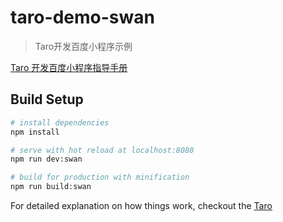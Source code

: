 # taro-demo-swan

> Taro开发百度小程序示例

[Taro 开发百度小程序指导手册](https://nervjs.github.io/taro/docs/GETTING-STARTED.html)

## Build Setup

``` bash
# install dependencies
npm install

# serve with hot reload at localhost:8080
npm run dev:swan

# build for production with minification
npm run build:swan

```

For detailed explanation on how things work, checkout the [Taro](https://nervjs.github.io/taro/docs/GETTING-STARTED.html) 
